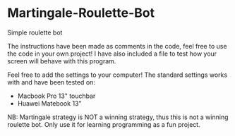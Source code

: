 # Martingale-Roulette-Bot
Simple roulette bot

The instructions have been made as comments in the code, feel free to use the code in your own project!
I have also included a file to test how your screen will behave with this program.

Feel free to add the settings to your computer!
The standard settings works with and have been tested on:
- Macbook Pro 13" touchbar
- Huawei Matebook 13" 

NB: Martingale strategy is NOT a winning strategy, thus this is not a winning roulette bot. Only use it for learning 
programming as a fun project. 
